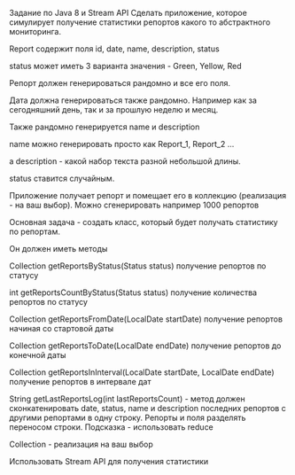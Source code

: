 Задание по Java 8 и Stream API
Сделать приложение, которое симулирует получение статистики репортов какого то абстрактного мониторинга.



Report содержит поля id, date, name, description, status



status может иметь 3 варианта значения - Green, Yellow, Red



Репорт должен генерироваться рандомно и все его поля. 



Дата должна генерироваться также рандомно. Например как за сегодняшний день, так и за прошлую неделю и месяц.

Также рандомно генерируется name и description

name можно генерировать просто как Report_1, Report_2 ...

а description - какой набор текста разной небольшой длины.

status ставится случайным.



Приложение получает репорт и помещает его в коллекцию (реализация - на ваш выбор). Можно сгенерировать например 1000 репортов



Основная задача - создать класс, который будет получать статистику по репортам.

Он должен иметь методы



Collection<Report> getReportsByStatus(Status status) получение репортов по статусу

int getReportsCountByStatus(Status status) получение количества репортов по статусу

Collection<Report> getReportsFromDate(LocalDate startDate) получение репортов начиная со стартовой даты

Collection<Report> getReportsToDate(LocalDate endDate) получение репортов до конечной даты

Collection<Report> getReportsInInterval(LocalDate startDate, LocalDate endDate) получение репортов в интервале дат

String getLastReportsLog(int lastReportsCount) - метод должен сконкатенировать date, status, name и description последних репортов с другими репортами в одну строку. Репорты и поля разделять переносом строки. Подсказка - использовать reduce



Collection<Report> - реализация на ваш выбор



Использовать Stream API для получения статистики

